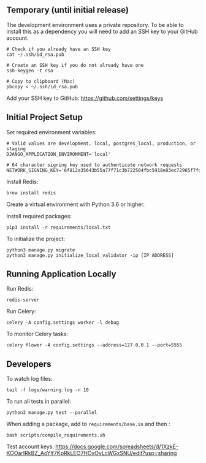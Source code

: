 ## Temporary (until initial release)

The development environment uses a private repository. To be able to install this as a dependency you will need to add
an SSH key to your GitHub account. 

```
# Check if you already have an SSH key
cat ~/.ssh/id_rsa.pub

# Create an SSH key if you do not already have one
ssh-keygen -t rsa

# Copy to clipboard (Mac)
pbcopy < ~/.ssh/id_rsa.pub
```

Add your SSH key to GitHub: https://github.com/settings/keys


## Initial Project Setup

Set required environment variables:
```
# Valid values are development, local, postgres_local, production, or staging
DJANGO_APPLICATION_ENVIRONMENT='local'

# 64 character signing key used to authenticate network requests
NETWORK_SIGNING_KEY='6f812a35643b55a77f71c3b722504fbc5918e83ec72965f7fd33865ed0be8f81'
```

Install Redis:
```
brew install redis
```

Create a virtual environment with Python 3.6 or higher.

Install required packages:
```
pip3 install -r requirements/local.txt
```

To initialize the project:
```
python3 manage.py migrate
python3 manage.py initialize_local_validator -ip [IP ADDRESS]
```


## Running Application Locally

Run Redis:
```
redis-server
```

Run Celery:
```
celery -A config.settings worker -l debug
```

To monitor Celery tasks:
```
celery flower -A config.settings --address=127.0.0.1 --port=5555
```


## Developers

To watch log files:
```commandline
tail -f logs/warning.log -n 10
```

To run all tests in parallel:
```
python3 manage.py test --parallel
```

When adding a package, add to `requirements/base.in` and then :
```
bash scripts/compile_requirements.sh
```

Test account keys: https://docs.google.com/spreadsheets/d/1XzkE-KOOarIRkBZ_AoYIf7KpRkLEO7HOxOvLcWGxSNU/edit?usp=sharing
